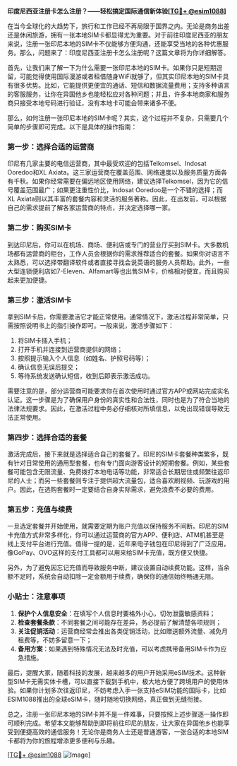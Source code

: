 **印度尼西亚注册卡怎么注册？——轻松搞定国际通信新体验[[TG💪+ @esim1088](https://t.me/s/esim1088)]**

在当今全球化的大趋势下，旅行和工作已经不再局限于国界之内。无论是商务出差还是休闲旅游，拥有一张本地SIM卡都显得尤为重要。对于前往印度尼西亚的朋友来说，注册一张印尼本地的SIM卡不仅能够方便沟通，还能享受当地的各种优惠服务。那么，问题来了：印度尼西亚注册卡怎么注册呢？这篇文章将为你详细解答。

首先，让我们来了解一下为什么需要一张印尼本地的SIM卡。如果你只是短期逗留，可能觉得使用国际漫游或者租借随身WiFi就够了，但其实印尼本地的SIM卡具有很多优势。比如，它能提供更便宜的通话、短信和数据流量费用；支持多种语言的客服服务，让你在异国他乡也能轻松应对各种问题；并且，许多本地商家和服务商只接受本地号码进行验证，没有本地卡可能会带来诸多不便。

那么，如何注册一张印尼本地的SIM卡呢？其实，这个过程并不复杂，只需要几个简单的步骤即可完成。以下是具体的操作指南：

### **第一步：选择合适的运营商**
印尼有几家主要的电信运营商，其中最受欢迎的包括Telkomsel、Indosat Ooredoo和XL Axiata。这三家运营商在覆盖范围、网络速度以及服务质量方面各有千秋。如果你经常需要在偏远地区使用网络，建议选择Telkomsel，因为它的信号覆盖范围最广；如果更注重性价比，Indosat Ooredoo是一个不错的选择；而XL Axiata则以其丰富的套餐内容和灵活的服务著称。因此，在出发前，可以根据自己的需求提前了解各家运营商的特点，并决定选择哪一家。

### **第二步：购买SIM卡**
到达印尼后，你可以在机场、商场、便利店或专门的营业厅买到SIM卡。大多数机场都有运营商的柜台，工作人员会根据你的需求推荐适合的套餐。如果你对语言不太熟悉，可以选择带翻译软件或者直接寻找会说英语的服务人员帮助。此外，一些大型连锁便利店如7-Eleven、Alfamart等也出售SIM卡，价格相对便宜，而且购买起来更加便捷。

### **第三步：激活SIM卡**
拿到SIM卡后，你需要激活它才能正常使用。通常情况下，激活过程非常简单，只需按照说明书上的指引操作即可。一般来说，激活步骤如下：
1. 将SIM卡插入手机；
2. 打开手机并连接到运营商提供的网络；
3. 按照提示输入个人信息（如姓名、护照号码等）；
4. 确认信息无误后提交；
5. 等待系统发送确认短信，收到后即表示激活成功。

需要注意的是，部分运营商可能要求你在首次使用时通过官方APP或网站完成实名认证。这一步骤是为了确保用户身份的真实性和合法性，同时也是为了符合当地的法律法规要求。因此，在激活过程中务必仔细核对所填信息，以免出现错误导致无法正常使用。

### **第四步：选择合适的套餐**
激活完成后，接下来就是选择适合自己的套餐了。印尼的SIM卡套餐种类繁多，既有针对日常使用的通用型套餐，也有专门面向游客设计的短期套餐。例如，某些套餐可能包含无限流量、免费拨打本地电话等功能，非常适合长期居住或频繁往返印尼的人士；而另一些套餐则专注于提供超大流量包，适合喜欢刷视频、玩游戏的用户。因此，在选购套餐时一定要结合自身实际需求，避免浪费不必要的费用。

### **第五步：充值与续费**
一旦选定套餐并开始使用，就需要定期为账户充值以保持服务不间断。印尼的SIM卡充值方式非常多样化，你可以通过运营商的官方APP、便利店、ATM机甚至是线上支付平台进行充值。值得一提的是，近年来电子钱包在印尼得到了广泛应用，像GoPay、OVO这样的支付工具都可以用来给SIM卡充值，既方便又快捷。

另外，为了避免因忘记充值而导致服务中断，建议设置自动续费功能。这样，当余额不足时，系统会自动扣除一定金额用于续费，确保你的通信始终畅通无阻。

### **小贴士：注意事项**
1. **保护个人信息安全**：在填写个人信息时要格外小心，切勿泄露敏感资料；
2. **检查套餐条款**：不同套餐之间可能存在差异，务必提前了解清楚各项规则；
3. **关注促销活动**：运营商经常会推出各类促销活动，比如赠送额外流量、减免月租费等，不妨多留意一下；
4. **备用方案**：如果遇到特殊情况无法及时充值，可以考虑携带备用SIM卡作为应急措施。

最后，提醒大家，随着科技的发展，越来越多的用户开始采用eSIM技术。这种新型SIM卡无需实体卡槽，可以直接下载到手机中，极大地方便了跨境用户的使用体验。如果你计划多次往返印尼，不妨考虑入手一张支持eSIM功能的国际卡，比如ESIM1088推出的全球eSIM卡，随时随地切换网络，真正做到无缝衔接。

总之，注册一张印尼本地的SIM卡并不是一件难事，只要按照上述步骤逐一操作即可顺利完成。希望本文能够帮助到即将前往印尼的朋友，让大家在异国他乡也能享受到便捷高效的通信服务！无论你是商务人士还是普通游客，一张合适的本地SIM卡都将为你的旅程增添更多便利与乐趣。

[[TG💪+ @esim1088](https://t.me/s/esim1088) ![Image](https://i.postimg.cc/4NQfJmqS/Snipaste-2025-05-13-00-14-12.png)]